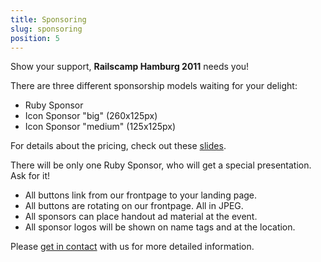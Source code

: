 ```yaml
---
title: Sponsoring
slug: sponsoring
position: 5
---
```


Show your support, __Railscamp Hamburg 2011__ needs you!

There are three different sponsorship models waiting for your delight:

* Ruby Sponsor
* Icon Sponsor "big" (260x125px)
* Icon Sponsor "medium" (125x125px)

For details about the pricing, check out these [slides](http://cl.ly/3r3i3l2C1e2L181C2x1q).

There will be only one Ruby Sponsor, who will get a special presentation. Ask for it!

* All buttons link from our frontpage to your landing page.
* All buttons are rotating on our frontpage. All in JPEG.
* All sponsors can place handout ad material at the event.
* All sponsor logos will be shown on name tags and at the location.

Please [get in contact](#contact) with us for more detailed information.
